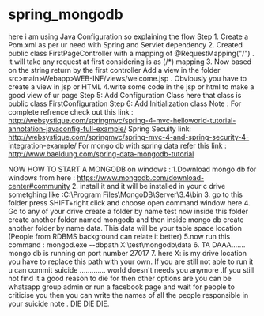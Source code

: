 # spring_mongodb
here i am using Java Configuration so explaining the flow 
Step 1. Create a Pom.xml as per ur need with Spring and Servlet dependency
2. Created public class FirstPageController with a mapping of @RequestMapping("/") . it will take any request at first considering is as (/*) mapping
3. Now based on the string return by the first controller Add a view in the folder src>main>Webapp>WEB-INF/views/welcome.jsp . Obviously you have to create a view in jsp or HTML 
4.write some code in the jsp or html to make a good view of ur page
Step 5: Add Configuration Class here that class is public class FirstConfiguration 
Step 6: Add Initialization class
Note : For complete refrence check out this link :
http://websystique.com/springmvc/spring-4-mvc-helloworld-tutorial-annotation-javaconfig-full-example/
Spring Secuity link:
http://websystique.com/springmvc/spring-mvc-4-and-spring-security-4-integration-example/ 
For mongo db with spring data refer this link :
http://www.baeldung.com/spring-data-mongodb-tutorial





NOW HOW TO START A MONGODB on windows :
1.Download mongo db for windows from here : https://www.mongodb.com/download-center#community
2. install it and it will be installed in your c drive sometghing like :C:\Program Files\MongoDB\Server\3.4\bin
3. go to this folder press SHIFT+right click and choose open command window here 
4. Go to any of your drive create a folder by name test now inside this folder create another folder named mongodb and then inside mongo db create another folder by name data. This data will be your table space location (People from RDBMS background can relate it better)
5.now run this command : mongod.exe --dbpath X:\test\mongodb\data
6. TA DAAA....... mongo db is running on port number 27017
7. here X: is my drive location you have to replace this path with your own.
If you are still not able to run it u can commit suicide ............. world doesn't needs you anymore .If you still not find it a good reason to die for then other options are you can be whatsapp group admin or run a facebook page and wait for people to criticise you then you can write the names of all the people responsible in your suicide note . DIE DIE DIE.
  
